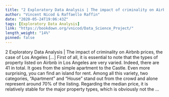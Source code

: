 ```yaml
---
title: "2 Exploratory Data Analysis | The impact of criminality on Airbnb prices, the case of Los Angeles"
author: "Vincent Nicod & Raffaello Raffin"
date: "2020-05-24T19:06:43Z"
tags: [Exploratory Data Analysis]
link: "https://bookdown.org/vnicod/Data_Science_Project/"
length_weight: "14%"
pinned: false
---
```


2 Exploratory Data Analysis | The impact of criminality on Airbnb prices, the case of Los Angeles [...] First of all, it is essential to note that the types of property listed on Airbnb in Los Angeles are very varied. Indeed, there are 41 in total. It goes from the simple apartment to the Castle. Even more surprising, you can find an island for rent. Among all this variety, two categories, “Apartment” and “House” stand out from the crowd and alone represent around 70% of the listing. Regarding the median price, it is relatively stable for the major property types, which is obviously not the ...
